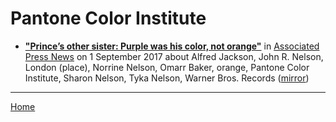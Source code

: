 # Pantone Color Institute

 - [**"Prince’s other sister: Purple was his color, not orange"**](https://apnews.com/4d22688b86214d839d01281d61cf3775) in [Associated Press News](https://apnews.com/) on 1 September 2017 about Alfred Jackson, John R. Nelson, London (place), Norrine Nelson, Omarr Baker, orange, Pantone Color Institute, Sharon Nelson, Tyka Nelson, Warner Bros. Records ([mirror](https://web.archive.org/web/*/https://apnews.com/4d22688b86214d839d01281d61cf3775))

----

[Home](../)
